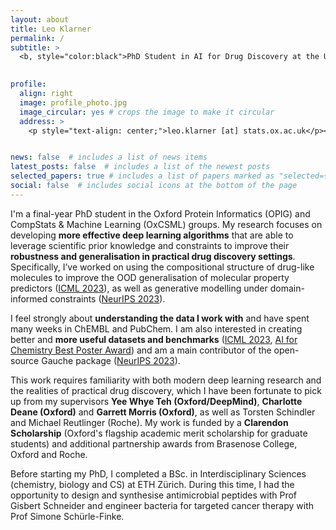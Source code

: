 ```yaml
---
layout: about
title: Leo Klarner
permalink: /
subtitle: >
  <b, style="color:black">PhD Student in AI for Drug Discovery at the University of Oxford</b> 
  

profile:
  align: right
  image: profile_photo.jpg
  image_circular: yes # crops the image to make it circular
  address: >
    <p style="text-align: center;">leo.klarner [at] stats.ox.ac.uk</p><br>


news: false  # includes a list of news items
latest_posts: false  # includes a list of the newest posts
selected_papers: true # includes a list of papers marked as "selected={true}"
social: false  # includes social icons at the bottom of the page
---
```


I'm a final-year PhD student in the Oxford Protein Informatics (OPIG) and CompStats & Machine Learning (OxCSML) groups. My research focuses on developing **more effective deep learning algorithms** that are able to leverage scientific prior knowledge and constraints to improve their **robustness and generalisation in practical drug discovery settings**. Specifically, I’ve worked on using the compositional structure of drug-like molecules to improve the OOD generalisation of molecular property predictors ([ICML 2023](https://proceedings.mlr.press/v202/klarner23a/klarner23a.pdf)), as well as generative modelling under domain-informed constraints ([NeurIPS 2023](https://arxiv.org/pdf/2307.05439.pdf)).

I feel strongly about **understanding the data I work with** and have spent many weeks in ChEMBL and PubChem. I am also interested in creating better and **more useful datasets and benchmarks** ([ICML 2023](https://proceedings.mlr.press/v202/klarner23a/klarner23a.pdf), [AI for Chemistry Best Poster Award](https://openreview.net/forum?id=Gc5oq8sr6A3&)) and am a main contributor of the open-source Gauche package ([NeurIPS 2023](https://arxiv.org/abs/2212.04450)).

This work requires familiarity with both modern deep learning research and the realities of practical drug discovery, which I have been fortunate to pick up from my supervisors **Yee Whye Teh (Oxford/DeepMind)**, **Charlotte Deane (Oxford)** and **Garrett Morris (Oxford)**, as well as Torsten Schindler and Michael Reutlinger (Roche). My work is funded by a **Clarendon Scholarship** (Oxford's flagship academic merit scholarship for graduate students) and additional partnership awards from Brasenose College, Oxford and Roche.

Before starting my PhD, I completed a BSc. in Interdisciplinary Sciences (chemistry, biology and CS) at ETH Zürich. During this time, I had the opportunity to design and synthesise antimicrobial peptides with Prof Gisbert Schneider and engineer bacteria for targeted cancer therapy with Prof Simone Schürle-Finke.
